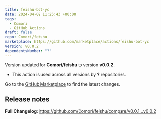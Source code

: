 ```yaml
---
title: feishu-bot-yc
date: 2024-04-09 11:25:43 +00:00
tags:
  - Comori
  - GitHub Actions
draft: false
repo: Comori/feishu
marketplace: https://github.com/marketplace/actions/feishu-bot-yc
version: v0.0.2
dependentsNumber: "?"
---
```



Version updated for **Comori/feishu** to version **v0.0.2**.
- This action is used across all versions by **?** repositories.

Go to the [GitHub Marketplace](https://github.com/marketplace/actions/feishu-bot-yc) to find the latest changes.

## Release notes

**Full Changelog**: https://github.com/Comori/feishu/compare/v0.0.1...v0.0.2
